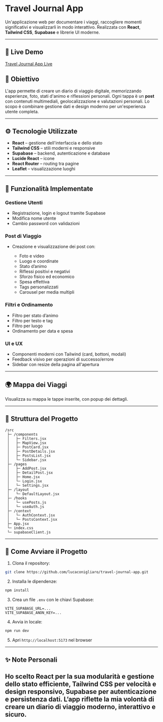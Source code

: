 # Travel Journal App

Un'applicazione web per documentare i viaggi, raccogliere momenti significativi e visualizzarli in modo interattivo. Realizzata con **React**, **Tailwind CSS**, **Supabase** e librerie UI moderne.

---

## 🚀 Live Demo
[Travel Journal App Live](https://travel-journal-app-two.vercel.app/)

## 🎯 Obiettivo

L'app permette di creare un diario di viaggio digitale, memorizzando esperienze, foto, stati d'animo e riflessioni personali. Ogni tappa è un **post** con contenuti multimediali, geolocalizzazione e valutazioni personali. Lo scopo è combinare gestione dati e design moderno per un'esperienza utente completa.

---

## ⚙️ Tecnologie Utilizzate

* **React** – gestione dell'interfaccia e dello stato
* **Tailwind CSS** – stili moderni e responsive
* **Supabase** – backend, autenticazione e database
* **Lucide React** – icone
* **React Router** – routing tra pagine
* **Leaflet** – visualizzazione luoghi

---

## 📌 Funzionalità Implementate

### Gestione Utenti

* Registrazione, login e logout tramite Supabase
* Modifica nome utente
* Cambio password con validazioni

### Post di Viaggio

* Creazione e visualizzazione dei post con:

  * Foto e video
  * Luogo e coordinate
  * Stato d’animo
  * Riflessi positivi e negativi
  * Sforzo fisico ed economico
  * Spesa effettiva
  * Tags personalizzati
  * Carousel per media multipli

### Filtri e Ordinamento

* Filtro per stato d’animo
* Filtro per testo e tag
* Filtro per luogo
* Ordinamento per data e spesa

### UI e UX

* Componenti moderni con Tailwind (card, bottoni, modali)
* Feedback visivo per operazioni di successo/errore
* Sidebar con resize della pagina all'apertura

---

## 🌍 Mappa dei Viaggi

Visualizza su mappa le tappe inserite, con popup dei dettagli.

---

## 📂 Struttura del Progetto

```
/src
 ├─ /components
 │   ├─ Filters.jsx
 │   ├─ MapView.jsx
 │   ├─ PostCard.jsx
 │   ├─ PostDetails.jsx
 │   ├─ PostsList.jsx
 │   └─ Sidebar.jsx
 ├─ /pages
 │   ├─ AddPost.jsx
 │   ├─ DetailPost.jsx
 │   ├─ Home.jsx
 │   └─ Login.jsx
 │   └─ Settings.jsx
 ├─ /layout
 │   └─ DefaultLayout.jsx
 ├─ /hooks
 │   └─ usePosts.js
 │   └─ useAuth.js
 ├─ /context
 │   └─ AuthContext.jsx
 │   └─ PostsContext.jsx
 ├─ App.jsx
 └─ index.css
 └─ supabaseClient.js
```

---

## 🚀 Come Avviare il Progetto

1. Clona il repository:

```bash
git clone https://github.com/lucaconigliaro/travel-journal-app.git
```

2. Installa le dipendenze:

```bash
npm install
```

3. Crea un file `.env` con le chiavi Supabase:

```
VITE_SUPABASE_URL=...
VITE_SUPABASE_ANON_KEY=...
```

4. Avvia in locale:

```bash
npm run dev
```

5. Apri `http://localhost:5173` nel browser

---


## ✨ Note Personali

## Ho scelto **React** per la sua modularità e gestione dello stato efficiente, **Tailwind CSS** per velocità e design responsivo, **Supabase** per autenticazione e persistenza dati. L’app riflette la mia volontà di creare un diario di viaggio moderno, interattivo e sicuro.

